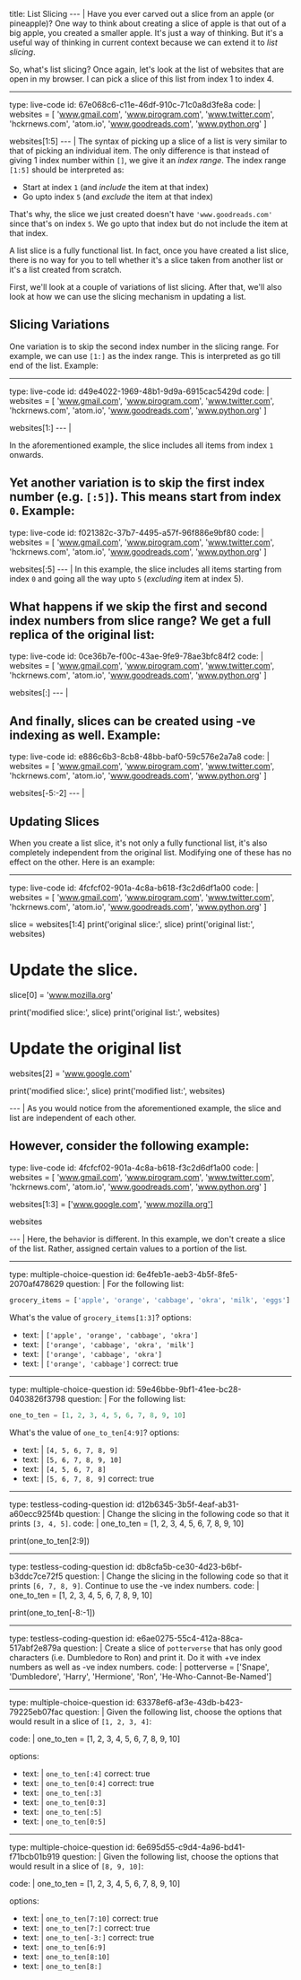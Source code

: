 title: List Slicing
--- |
  Have you ever carved out a slice from an apple (or pineapple)? One way to think about creating a slice of apple is that out of a big apple, you created a smaller apple. It's just a way of thinking. But it's a useful way of thinking in current context because we can extend it to _list slicing_.

  So, what's list slicing? Once again, let's look at the list of websites that are open in my browser. I can pick a slice of this list from index 1 to index 4.

---
type: live-code
id: 67e068c6-c11e-46df-910c-71c0a8d3fe8a
code: |
  websites = [
    'www.gmail.com',
    'www.pirogram.com',
    'www.twitter.com',
    'hckrnews.com',
    'atom.io',
    'www.goodreads.com',
    'www.python.org'
  ]

  websites[1:5]
--- |
  The syntax of picking up a slice of a list is very similar to that of picking an individual item. The only difference is that instead of giving 1 index number within `[]`, we give it an _index range_. The index range `[1:5]` should be interpreted as:
  * Start at index `1` (and _include_ the item at that index)
  * Go upto index `5` (and _exclude_ the item at that index)

  That's why, the slice we just created doesn't have `'www.goodreads.com'` since that's on index `5`. We go upto that index but do not include the item at that index.

  A list slice is a fully functional list. In fact, once you have created a list slice, there is no way for you to tell whether it's a slice taken from another list or it's a list created from scratch.

  First, we'll look at a couple of variations of list slicing. After that, we'll also look at how we can use the slicing mechanism in updating a list.

  ## Slicing Variations

  One variation is to skip the second index number in the slicing range. For example, we can use `[1:]` as the index range. This is interpreted as go till end of the list. Example:

---
type: live-code
id: d49e4022-1969-48b1-9d9a-6915cac5429d
code: |
  websites = [
    'www.gmail.com',
    'www.pirogram.com',
    'www.twitter.com',
    'hckrnews.com',
    'atom.io',
    'www.goodreads.com',
    'www.python.org'
  ]

  websites[1:]
--- |

  In the aforementioned example, the slice includes all items from index `1` onwards.

  Yet another variation is to skip the first index number (e.g. `[:5]`). This means start from index `0`. Example:
---
type: live-code
id: f021382c-37b7-4495-a57f-96f886e9bf80
code: |
  websites = [
    'www.gmail.com',
    'www.pirogram.com',
    'www.twitter.com',
    'hckrnews.com',
    'atom.io',
    'www.goodreads.com',
    'www.python.org'
  ]

  websites[:5]
--- |
  In this example, the slice includes all items starting from index `0` and going all the way upto `5` (_excluding_ item at index 5).

  What happens if we skip the first and second index numbers from slice range? We get a full replica of the original list:
---
type: live-code
id: 0ce36b7e-f00c-43ae-9fe9-78ae3bfc84f2
code: |
  websites = [
    'www.gmail.com',
    'www.pirogram.com',
    'www.twitter.com',
    'hckrnews.com',
    'atom.io',
    'www.goodreads.com',
    'www.python.org'
  ]

  websites[:]
--- |

  And finally, slices can be created using -ve indexing as well. Example:
---
type: live-code
id: e886c6b3-8cb8-48bb-baf0-59c576e2a7a8
code: |
  websites = [
    'www.gmail.com',
    'www.pirogram.com',
    'www.twitter.com',
    'hckrnews.com',
    'atom.io',
    'www.goodreads.com',
    'www.python.org'
  ]

  websites[-5:-2]
--- |

  ## Updating Slices

  When you create a list slice, it's not only a fully functional list, it's also completely independent from the original list. Modifying one of these has no effect on the other. Here is an example:

---
type: live-code
id: 4fcfcf02-901a-4c8a-b618-f3c2d6df1a00
code: |
  websites = [
    'www.gmail.com',
    'www.pirogram.com',
    'www.twitter.com',
    'hckrnews.com',
    'atom.io',
    'www.goodreads.com',
    'www.python.org'
  ]

  slice = websites[1:4]
  print('original slice:', slice)
  print('original list:', websites)

  # Update the slice.
  slice[0] = 'www.mozilla.org'

  print('modified slice:', slice)
  print('original list:', websites)

  # Update the original list
  websites[2] = 'www.google.com'

  print('modified slice:', slice)
  print('modified list:', websites)  

--- |
  As you would notice from the aforementioned example, the slice and list are independent of each other.

  However, consider the following example:
---
type: live-code
id: 4fcfcf02-901a-4c8a-b618-f3c2d6df1a00
code: |
  websites = [
    'www.gmail.com',
    'www.pirogram.com',
    'www.twitter.com',
    'hckrnews.com',
    'atom.io',
    'www.goodreads.com',
    'www.python.org'
  ]

  websites[1:3] = ['www.google.com', 'www.mozilla.org']

  websites

--- |
  Here, the behavior is different. In this example, we don't create a slice of the list. Rather, assigned certain values to a portion of the list.

---
type: multiple-choice-question
id: 6e4feb1e-aeb3-4b5f-8fe5-2070af478629
question: |
  For the following list:

  ```python
  grocery_items = ['apple', 'orange', 'cabbage', 'okra', 'milk', 'eggs']
  ```

  What's the value of `grocery_items[1:3]`?
options:
  - text: |
      `['apple', 'orange', 'cabbage', 'okra']`
  - text: |
      `['orange', 'cabbage', 'okra', 'milk']`
  - text: |
      `['orange', 'cabbage', 'okra']`
  - text: |
      `['orange', 'cabbage']`
    correct: true

---
type: multiple-choice-question
id: 59e46bbe-9bf1-41ee-bc28-0403826f3798
question: |
  For the following list:

  ```python
  one_to_ten = [1, 2, 3, 4, 5, 6, 7, 8, 9, 10]
  ```

  What's the value of `one_to_ten[4:9]`?
options:
  - text: |
      `[4, 5, 6, 7, 8, 9]`
  - text: |
      `[5, 6, 7, 8, 9, 10]`
  - text: |
      `[4, 5, 6, 7, 8]`
  - text: |
      `[5, 6, 7, 8, 9]`
    correct: true

---
type: testless-coding-question
id: d12b6345-3b5f-4eaf-ab31-a60ecc925f4b
question: |
  Change the slicing in the following code so that it prints `[3, 4, 5]`.
code: |
  one_to_ten = [1, 2, 3, 4, 5, 6, 7, 8, 9, 10]

  print(one_to_ten[2:9])

---
type: testless-coding-question
id: db8cfa5b-ce30-4d23-b6bf-b3ddc7ce72f5
question: |
  Change the slicing in the following code so that it prints `[6, 7, 8, 9]`. Continue to use the -ve index numbers.
code: |
  one_to_ten = [1, 2, 3, 4, 5, 6, 7, 8, 9, 10]

  print(one_to_ten[-8:-1])

---
type: testless-coding-question
id: e6ae0275-55c4-412a-88ca-517abf2e879a
question: |
  Create a slice of `potterverse` that has only good characters (i.e. Dumbledore to Ron) and print it. Do it with +ve index numbers as well as -ve index numbers.
code: |
  potterverse = ['Snape', 'Dumbledore', 'Harry', 'Hermione', 'Ron', 'He-Who-Cannot-Be-Named']

---
type: multiple-choice-question
id: 63378ef6-af3e-43db-b423-79225eb07fac
question: |
  Given the following list, choose the options that would result in a slice of `[1, 2, 3, 4]`:

code: |
  one_to_ten = [1, 2, 3, 4, 5, 6, 7, 8, 9, 10]

options:
  - text: |
      `one_to_ten[:4]`
    correct: true
  - text: |
      `one_to_ten[0:4]`
    correct: true
  - text: |
      `one_to_ten[:3]`
  - text: |
      `one_to_ten[0:3]`
  - text: |
      `one_to_ten[:5]`
  - text: |
      `one_to_ten[0:5]`

---
type: multiple-choice-question
id: 6e695d55-c9d4-4a96-bd41-f71bcb01b919
question: |
  Given the following list, choose the options that would result in a slice of `[8, 9, 10]`:

code: |
  one_to_ten = [1, 2, 3, 4, 5, 6, 7, 8, 9, 10]

options:
  - text: |
      `one_to_ten[7:10]`
    correct: true
  - text: |
      `one_to_ten[7:]`
    correct: true
  - text: |
      `one_to_ten[-3:]`
    correct: true
  - text: |
      `one_to_ten[6:9]`
  - text: |
      `one_to_ten[8:10]`
  - text: |
      `one_to_ten[8:]`
